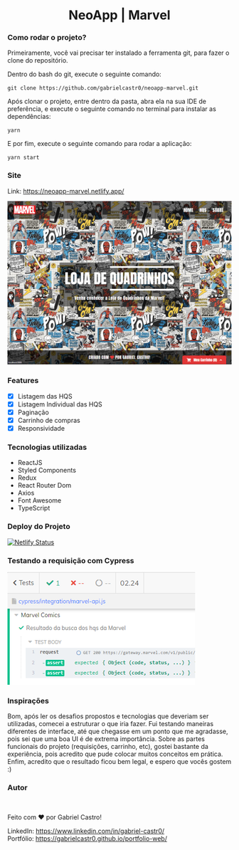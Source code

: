 <h1 align="center">NeoApp | Marvel</h1>

### **Como rodar o projeto?**

Primeiramente, você vai precisar ter instalado a ferramenta git, para fazer o clone do repositório.

Dentro do bash do git, execute o seguinte comando: <br>

```
git clone https://github.com/gabrielcastr0/neoapp-marvel.git
```

Após clonar o projeto, entre dentro da pasta, abra ela na sua IDE de preferência, e execute o seguinte comando no terminal para instalar as dependências: <br>

```
yarn
```

E por fim, execute o seguinte comando para rodar a aplicação: <br>

```
yarn start
```

### **Site**

Link: https://neoapp-marvel.netlify.app/

<img src="./banner.png" alt="Banner NeoApp | Marvel" />

### **Features**

- [X] Listagem das HQS
- [X] Listagem Individual das HQS
- [X] Paginação
- [X] Carrinho de compras
- [X] Responsividade

### **Tecnologias utilizadas**

- ReactJS
- Styled Components
- Redux
- React Router Dom
- Axios
- Font Awesome
- TypeScript
### **Deploy do Projeto**

[![Netlify Status](https://api.netlify.com/api/v1/badges/4cd7a6d5-30c2-460f-a94e-3503451c568e/deploy-status)](https://app.netlify.com/sites/neoapp-marvel/deploys)

### **Testando a requisição com Cypress**

<img src="./teste-cypress.png" alt="Testando requisição da Marvel" />

### **Inspirações**

Bom, após ler os desafios propostos e tecnologias que deveriam ser utilizadas, comecei a estruturar o que iria fazer. Fui testando maneiras diferentes de interface, até que chegasse em um ponto que me agradasse, pois sei que uma boa UI é de extrema importância. Sobre as partes funcionais do projeto (requisições, carrinho, etc), gostei bastante da experiência, pois acredito que pude colocar muitos conceitos em prática. 
Enfim, acredito que o resultado ficou bem legal, e espero que vocês gostem :)  
### **Autor**

 <img style="border-radius: 10px;" src="https://avatars.githubusercontent.com/u/45581257?v=4" width="100px;" alt=""/>
 <br />

Feito com ❤️ por Gabriel Castro!

LinkedIn: https://www.linkedin.com/in/gabriel-castr0/ <br />
Portfólio: https://gabrielcastr0.github.io/portfolio-web/
